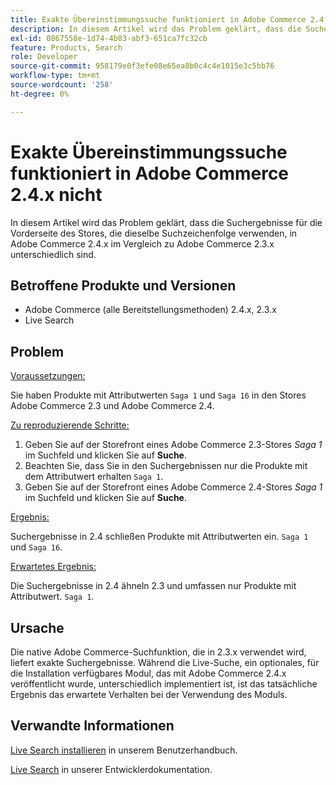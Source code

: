 ```yaml
---
title: Exakte Übereinstimmungssuche funktioniert in Adobe Commerce 2.4.x nicht
description: In diesem Artikel wird das Problem geklärt, dass die Suchergebnisse für die Vorderseite des Stores, die dieselbe Suchzeichenfolge verwenden, in Adobe Commerce 2.4.x im Vergleich zu Adobe Commerce 2.3.x unterschiedlich sind.
exl-id: 0867558e-1d74-4b83-abf3-651ca7fc32cb
feature: Products, Search
role: Developer
source-git-commit: 958179e0f3efe08e65ea8b0c4c4e1015e3c5bb76
workflow-type: tm+mt
source-wordcount: '258'
ht-degree: 0%

---
```


# Exakte Übereinstimmungssuche funktioniert in Adobe Commerce 2.4.x nicht

In diesem Artikel wird das Problem geklärt, dass die Suchergebnisse für die Vorderseite des Stores, die dieselbe Suchzeichenfolge verwenden, in Adobe Commerce 2.4.x im Vergleich zu Adobe Commerce 2.3.x unterschiedlich sind.

## Betroffene Produkte und Versionen

- Adobe Commerce (alle Bereitstellungsmethoden) 2.4.x, 2.3.x
- Live Search

## Problem

<u>Voraussetzungen:</u>

Sie haben Produkte mit Attributwerten `Saga 1` und `Saga 16` in den Stores Adobe Commerce 2.3 und Adobe Commerce 2.4.

<u>Zu reproduzierende Schritte:</u>

1. Geben Sie auf der Storefront eines Adobe Commerce 2.3-Stores *Saga 1* im Suchfeld und klicken Sie auf **Suche**.
1. Beachten Sie, dass Sie in den Suchergebnissen nur die Produkte mit dem Attributwert erhalten `Saga 1`.
1. Geben Sie auf der Storefront eines Adobe Commerce 2.4-Stores *Saga 1* im Suchfeld und klicken Sie auf **Suche**.

<u>Ergebnis:</u>

Suchergebnisse in 2.4 schließen Produkte mit Attributwerten ein. `Saga 1` und `Saga 16`.

<u>Erwartetes Ergebnis:</u>

Die Suchergebnisse in 2.4 ähneln 2.3 und umfassen nur Produkte mit Attributwert. `Saga 1`.

## Ursache

Die native Adobe Commerce-Suchfunktion, die in 2.3.x verwendet wird, liefert exakte Suchergebnisse. Während die Live-Suche, ein optionales, für die Installation verfügbares Modul, das mit Adobe Commerce 2.4.x veröffentlicht wurde, unterschiedlich implementiert ist, ist das tatsächliche Ergebnis das erwartete Verhalten bei der Verwendung des Moduls.

## Verwandte Informationen

[Live Search installieren](https://experienceleague.adobe.com/docs/commerce-merchant-services/live-search/onboard/install.html) in unserem Benutzerhandbuch.

[Live Search](https://devdocs.magento.com/live-search/overview.html?itm_source=devdocs&amp;itm_medium=search_page&amp;itm_campaign=federated_search&amp;itm_term=Live%20Search) in unserer Entwicklerdokumentation.
